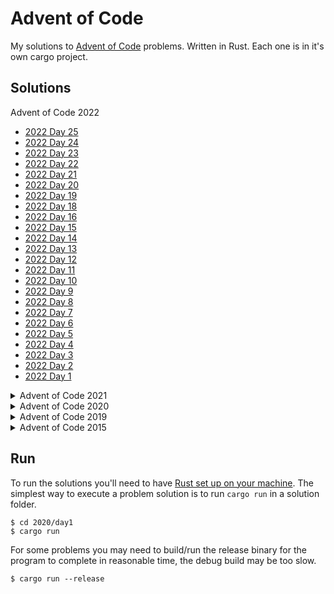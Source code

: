 # Advent of Code

My solutions to [Advent of Code](https://adventofcode.com/) problems. Written in Rust. Each one is in it's own cargo project.

## Solutions

<!-- INDEX-START -->
Advent of Code 2022

 - [2022 Day 25](./2022/day25/src/main.rs)
 - [2022 Day 24](./2022/day24/src/main.rs)
 - [2022 Day 23](./2022/day23/src/main.rs)
 - [2022 Day 22](./2022/day22/src/main.rs)
 - [2022 Day 21](./2022/day21/src/main.rs)
 - [2022 Day 20](./2022/day20/src/main.rs)
 - [2022 Day 19](./2022/day19/src/main.rs)
 - [2022 Day 18](./2022/day18/src/main.rs)
 - [2022 Day 16](./2022/day16/src/main.rs)
 - [2022 Day 15](./2022/day15/src/main.rs)
 - [2022 Day 14](./2022/day14/src/main.rs)
 - [2022 Day 13](./2022/day13/src/main.rs)
 - [2022 Day 12](./2022/day12/src/main.rs)
 - [2022 Day 11](./2022/day11/src/main.rs)
 - [2022 Day 10](./2022/day10/src/main.rs)
 - [2022 Day 9](./2022/day09/src/main.rs)
 - [2022 Day 8](./2022/day08/src/main.rs)
 - [2022 Day 7](./2022/day07/src/main.rs)
 - [2022 Day 6](./2022/day06/src/main.rs)
 - [2022 Day 5](./2022/day05/src/main.rs)
 - [2022 Day 4](./2022/day04/src/main.rs)
 - [2022 Day 3](./2022/day03/src/main.rs)
 - [2022 Day 2](./2022/day02/src/main.rs)
 - [2022 Day 1](./2022/day01/src/main.rs)

<details><summary>Advent of Code 2021</summary>
<p>

 - [2021 Day 25](./2021/day25/src/main.rs)
 - [2021 Day 24](./2021/day24/src/main.rs)
 - [2021 Day 23](./2021/day23/src/main.rs)
 - [2021 Day 22](./2021/day22/src/main.rs)
 - [2021 Day 21](./2021/day21/src/main.rs)
 - [2021 Day 20](./2021/day20/src/main.rs)
 - [2021 Day 19](./2021/day19/src/main.rs)
 - [2021 Day 18](./2021/day18/src/main.rs)
 - [2021 Day 17](./2021/day17/src/main.rs)
 - [2021 Day 16](./2021/day16/src/main.rs)
 - [2021 Day 15](./2021/day15/src/main.rs)
 - [2021 Day 14](./2021/day14/src/main.rs)
 - [2021 Day 13](./2021/day13/src/main.rs)
 - [2021 Day 12](./2021/day12/src/main.rs)
 - [2021 Day 11](./2021/day11/src/main.rs)
 - [2021 Day 10](./2021/day10/src/main.rs)
 - [2021 Day 9](./2021/day09/src/main.rs)
 - [2021 Day 8](./2021/day08/src/main.rs)
 - [2021 Day 7](./2021/day07/src/main.rs)
 - [2021 Day 6](./2021/day06/src/main.rs)
 - [2021 Day 5](./2021/day05/src/main.rs)
 - [2021 Day 4](./2021/day04/src/main.rs)
 - [2021 Day 3](./2021/day03/src/main.rs)
 - [2021 Day 2](./2021/day02/src/main.rs)
 - [2021 Day 1](./2021/day01/src/main.rs)

</p>
</details>
<details><summary>Advent of Code 2020</summary>
<p>

 - [2020 Day 25](./2020/day25/src/main.rs)
 - [2020 Day 24](./2020/day24/src/main.rs)
 - [2020 Day 23](./2020/day23/src/main.rs)
 - [2020 Day 22](./2020/day22/src/main.rs)
 - [2020 Day 21](./2020/day21/src/main.rs)
 - [2020 Day 20](./2020/day20/src/main.rs)
 - [2020 Day 19](./2020/day19/src/main.rs)
 - [2020 Day 18](./2020/day18/src/main.rs)
 - [2020 Day 17](./2020/day17/src/main.rs)
 - [2020 Day 16](./2020/day16/src/main.rs)
 - [2020 Day 15](./2020/day15/src/main.rs)
 - [2020 Day 14](./2020/day14/src/main.rs)
 - [2020 Day 13](./2020/day13/src/main.rs)
 - [2020 Day 12](./2020/day12/src/main.rs)
 - [2020 Day 11](./2020/day11/src/main.rs)
 - [2020 Day 10](./2020/day10/src/main.rs)
 - [2020 Day 9](./2020/day09/src/main.rs)
 - [2020 Day 8](./2020/day08/src/main.rs)
 - [2020 Day 7](./2020/day07/src/main.rs)
 - [2020 Day 6](./2020/day06/src/main.rs)
 - [2020 Day 5](./2020/day05/src/main.rs)
 - [2020 Day 4](./2020/day04/src/main.rs)
 - [2020 Day 3](./2020/day03/src/main.rs)
 - [2020 Day 2](./2020/day02/src/main.rs)
 - [2020 Day 1](./2020/day01/src/main.rs)

</p>
</details>
<details><summary>Advent of Code 2019</summary>
<p>

 - [2019 Day 15](./2019/day15/src/main.rs)
 - [2019 Day 14](./2019/day14/src/main.rs)
 - [2019 Day 13](./2019/day13/src/main.rs)
 - [2019 Day 12](./2019/day12/src/main.rs)
 - [2019 Day 11](./2019/day11/src/main.rs)
 - [2019 Day 10](./2019/day10/src/main.rs)
 - [2019 Day 9](./2019/day09/src/main.rs)
 - [2019 Day 8](./2019/day08/src/main.rs)
 - [2019 Day 7](./2019/day07/src/main.rs)
 - [2019 Day 6](./2019/day06/src/main.rs)
 - [2019 Day 5](./2019/day05/src/main.rs)
 - [2019 Day 4](./2019/day04/src/main.rs)
 - [2019 Day 3](./2019/day03/src/main.rs)
 - [2019 Day 2](./2019/day02/src/main.rs)
 - [2019 Day 1](./2019/day01/src/main.rs)

</p>
</details>
<details><summary>Advent of Code 2015</summary>
<p>

 - [2015 Day 25](./2015/day25/src/main.rs)
 - [2015 Day 18](./2015/day18/src/main.rs)
 - [2015 Day 17](./2015/day17/src/main.rs)
 - [2015 Day 16](./2015/day16/src/main.rs)
 - [2015 Day 15](./2015/day15/src/main.rs)
 - [2015 Day 14](./2015/day14/src/main.rs)
 - [2015 Day 13](./2015/day13/src/main.rs)
 - [2015 Day 12](./2015/day12/src/main.rs)
 - [2015 Day 11](./2015/day11/src/main.rs)
 - [2015 Day 10](./2015/day10/src/main.rs)
 - [2015 Day 9](./2015/day09/src/main.rs)
 - [2015 Day 8](./2015/day08/src/main.rs)
 - [2015 Day 7](./2015/day07/src/main.rs)
 - [2015 Day 6](./2015/day06/src/main.rs)
 - [2015 Day 5](./2015/day05/src/main.rs)
 - [2015 Day 4](./2015/day04/src/main.rs)
 - [2015 Day 3](./2015/day03/src/main.rs)
 - [2015 Day 2](./2015/day02/src/main.rs)
 - [2015 Day 1](./2015/day01/src/main.rs)

</p>
</details>
<!-- INDEX-END -->

## Run

To run the solutions you'll need to have [Rust set up on your machine](https://rustup.rs/). The simplest way to execute a problem solution is to run `cargo run` in a solution folder.

```sh-session
$ cd 2020/day1
$ cargo run
```

For some problems you may need to build/run the release binary for the program to complete in reasonable time, the debug build may be too slow.

```sh-session
$ cargo run --release
```

